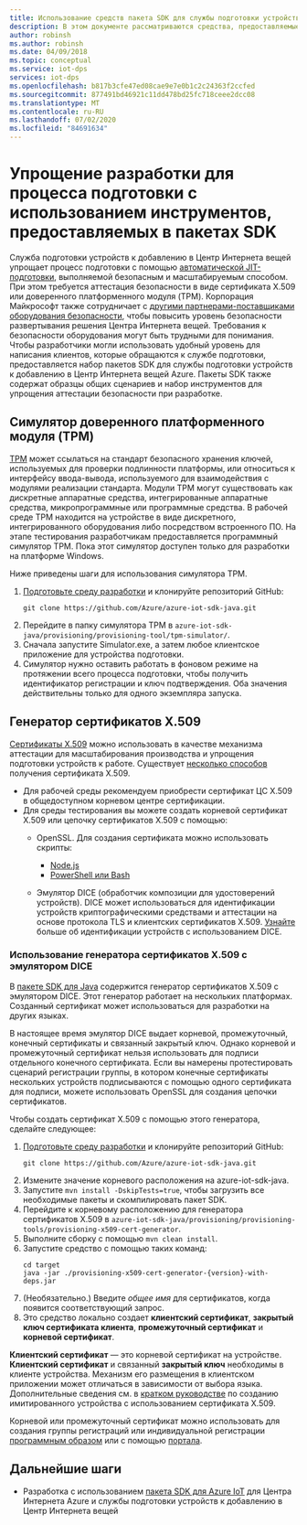 ```yaml
---
title: Использование средств пакета SDK для службы подготовки устройств для центра Интернета вещей Azure
description: В этом документе рассматриваются средства, предоставляемые пакетами SDK службы подготовки устройств для центра Интернета вещей Azure (DPS) для разработки.
author: robinsh
ms.author: robinsh
ms.date: 04/09/2018
ms.topic: conceptual
ms.service: iot-dps
services: iot-dps
ms.openlocfilehash: b817b3cfe47ed08cae9e7e0b1c2c24363f2ccfed
ms.sourcegitcommit: 877491bd46921c11dd478bd25fc718ceee2dcc08
ms.translationtype: MT
ms.contentlocale: ru-RU
ms.lasthandoff: 07/02/2020
ms.locfileid: "84691634"
---
```

# <a name="how-to-use-tools-provided-in-the-sdks-to-simplify-development-for-provisioning"></a>Упрощение разработки для процесса подготовки с использованием инструментов, предоставляемых в пакетах SDK
Служба подготовки устройств к добавлению в Центр Интернета вещей упрощает процесс подготовки с помощью [автоматической JIT-подготовки](concepts-auto-provisioning.md), выполняемой безопасным и масштабируемым способом.  При этом требуется аттестация безопасности в виде сертификата X.509 или доверенного платформенного модуля (TPM).  Корпорация Майкрософт также сотрудничает с [другими партнерами-поставщиками оборудования безопасности](https://azure.microsoft.com/blog/azure-iot-supports-new-security-hardware-to-strengthen-iot-security/), чтобы повысить уровень безопасности развертывания решения Центра Интернета вещей. Требования к безопасности оборудования могут быть трудными для понимания. Чтобы разработчики могли использовать удобный уровень для написания клиентов, которые обращаются к службе подготовки, предоставляется набор пакетов SDK для службы подготовки устройств к добавлению в Центр Интернета вещей Azure. Пакеты SDK также содержат образцы общих сценариев и набор инструментов для упрощения аттестации безопасности при разработке.

## <a name="trusted-platform-module-tpm-simulator"></a>Симулятор доверенного платформенного модуля (TPM)
[TPM](https://docs.microsoft.com/azure/iot-dps/concepts-security) может ссылаться на стандарт безопасного хранения ключей, используемых для проверки подлинности платформы, или относиться к интерфейсу ввода-вывода, используемого для взаимодействия с модулями реализации стандарта. Модули TPM могут существовать как дискретные аппаратные средства, интегрированные аппаратные средства, микропрограммные или программные средства.  В рабочей среде TPM находится на устройстве в виде дискретного, интегрированного оборудования либо посредством встроенного ПО. На этапе тестирования разработчикам предоставляется программный симулятор TPM.  Пока этот симулятор доступен только для разработки на платформе Windows.

Ниже приведены шаги для использования симулятора TPM.
1. [Подготовьте среду разработки](https://docs.microsoft.com/azure/iot-dps/quick-enroll-device-x509-java) и клонируйте репозиторий GitHub:
   ```
   git clone https://github.com/Azure/azure-iot-sdk-java.git
   ```
2. Перейдите в папку симулятора TPM в ```azure-iot-sdk-java/provisioning/provisioning-tool/tpm-simulator/```.
3. Сначала запустите Simulator.exe, а затем любое клиентское приложение для устройства подготовки.
4. Симулятор нужно оставить работать в фоновом режиме на протяжении всего процесса подготовки, чтобы получить идентификатор регистрации и ключ подтверждения.  Оба значения действительны только для одного экземпляра запуска.

## <a name="x509-certificate-generator"></a>Генератор сертификатов X.509
[Сертификаты X.509](https://docs.microsoft.com/azure/iot-dps/concepts-security#x509-certificates) можно использовать в качестве механизма аттестации для масштабирования производства и упрощения подготовки устройств к работе.  Существует [несколько способов](https://docs.microsoft.com/azure/iot-hub/iot-hub-x509ca-overview#how-to-get-an-x509-ca-certificate) получения сертификата X.509.
* Для рабочей среды рекомендуем приобрести сертификат ЦС X.509 в общедоступном корневом центре сертификации.
* Для среды тестирования вы можете создать корневой сертификат X.509 или цепочку сертификатов X.509 с помощью:
    * OpenSSL. Для создания сертификата можно использовать скрипты:
        * [Node.js](https://github.com/Azure/azure-iot-sdk-node/tree/master/provisioning/tools)
        * [PowerShell или Bash](https://github.com/Azure/azure-iot-sdk-c/blob/master/tools/CACertificates/CACertificateOverview.md)
        
    * Эмулятор DICE (обработчик композиции для удостоверений устройств). DICE может использоваться для идентификации устройств криптографическими средствами и аттестации на основе протокола TLS и клиентских сертификатов X.509.  [Узнайте](https://www.microsoft.com/research/publication/device-identity-dice-riot-keys-certificates/) больше об идентификации устройств с использованием DICE.

### <a name="using-x509-certificate-generator-with-dice-emulator"></a>Использование генератора сертификатов X.509 с эмулятором DICE
В [пакете SDK для Java](https://github.com/Azure/azure-iot-sdk-java/tree/master/provisioning/provisioning-tools/provisioning-x509-cert-generator) содержится генератор сертификатов X.509 с эмулятором DICE.  Этот генератор работает на нескольких платформах.  Созданный сертификат может использоваться для разработки на других языках.

В настоящее время эмулятор DICE выдает корневой, промежуточный, конечный сертификаты и связанный закрытый ключ.  Однако корневой и промежуточный сертификат нельзя использовать для подписи отдельного конечного сертификата.  Если вы намерены протестировать сценарий регистрации группы, в котором конечные сертификаты нескольких устройств подписываются с помощью одного сертификата для подписи, можете использовать OpenSSL для создания цепочки сертификатов.

Чтобы создать сертификат X.509 с помощью этого генератора, сделайте следующее:
1. [Подготовьте среду разработки](https://docs.microsoft.com/azure/iot-dps/quick-enroll-device-x509-java) и клонируйте репозиторий GitHub:
   ```
   git clone https://github.com/Azure/azure-iot-sdk-java.git
   ```
2. Измените значение корневого расположения на azure-iot-sdk-java.
3. Запустите ```mvn install -DskipTests=true```, чтобы загрузить все необходимые пакеты и скомпилировать пакет SDK.
4. Перейдите к корневому расположению для генератора сертификатов X.509 в ```azure-iot-sdk-java/provisioning/provisioning-tools/provisioning-x509-cert-generator```.
5. Выполните сборку с помощью ```mvn clean install```.
6. Запустите средство с помощью таких команд:
   ```
   cd target
   java -jar ./provisioning-x509-cert-generator-{version}-with-deps.jar
   ```
7. (Необязательно.) Введите _общее имя_ для сертификатов, когда появится соответствующий запрос.
8. Это средство локально создает **клиентский сертификат**, **закрытый ключ сертификата клиента**, **промежуточный сертификат** и **корневой сертификат**.

**Клиентский сертификат** — это корневой сертификат на устройстве.  **Клиентский сертификат** и связанный **закрытый ключ** необходимы в клиенте устройства. Механизм его размещения в клиентском приложении может отличаться в зависимости от выбора языка.  Дополнительные сведения см. в [кратком руководстве](https://docs.microsoft.com/azure/iot-dps/quick-create-simulated-device-x509) по созданию имитированного устройства с использованием сертификата X.509.

Корневой или промежуточный сертификат можно использовать для создания группы регистраций или индивидуальной регистрации [программным образом](https://docs.microsoft.com/azure/iot-dps/how-to-manage-enrollments-sdks) или с помощью [портала](https://docs.microsoft.com/azure/iot-dps/how-to-manage-enrollments).

## <a name="next-steps"></a>Дальнейшие шаги
* Разработка с использованием [пакета SDK для Azure IoT]( https://github.com/Azure/azure-iot-sdks) для Центра Интернета Azure и службы подготовки устройств к добавлению в Центр Интернета вещей
